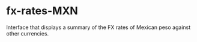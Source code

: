 # fx-rates-MXN
Interface that displays a summary of the FX rates of Mexican peso against other currencies.
